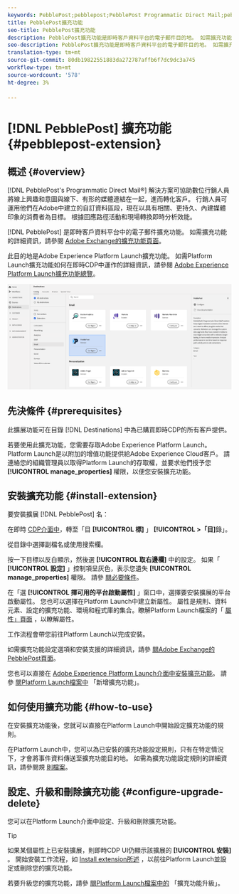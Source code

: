 ```yaml
---
keywords: PebblePost;pebblepost;PebblePost Programmatic Direct Mail;pebblepost programmatic direct mail
title: PebblePost擴充功能
seo-title: PebblePost擴充功能
description: PebblePost擴充功能是即時客戶資料平台的電子郵件目的地。 如需擴充功能的詳細資訊，請參閱Adobe Exchange的擴充功能頁面。
seo-description: PebblePost擴充功能是即時客戶資料平台的電子郵件目的地。 如需擴充功能的詳細資訊，請參閱Adobe Exchange的擴充功能頁面。
translation-type: tm+mt
source-git-commit: 80db19822551883da272787affb6f7dc9dc3a745
workflow-type: tm+mt
source-wordcount: '578'
ht-degree: 3%

---
```



# [!DNL PebblePost] 擴充功能 {#pebblepost-extension}

## 概述 {#overview}

[!DNL PebblePost's Programmatic Direct Mail®] 解決方案可協助數位行銷人員將線上興趣和意圖與線下、有形的媒體連結在一起，進而轉化客戶。 行銷人員可運用他們在Adobe中建立的自訂資料區段，現在以具有相關、更持久、內建媒體印象的消費者為目標。 根據回應路徑活動和現場轉換即時分析效能。

[!DNL PebblePost] 是即時客戶資料平台中的電子郵件擴充功能。 如需擴充功能的詳細資訊，請參閱 [Adobe Exchange的擴充功能頁面](https://exchange.adobe.com/experiencecloud.details.100315.programmatic-direct-mail.html)。

此目的地是Adobe Experience Platform Launch擴充功能。 如需Platform Launch擴充功能如何在即時CDP中運作的詳細資訊，請參閱 [Adobe Experience Platform Launch擴充功能總覽](../launch-extensions/overview.md)。

![PebblePost Extension](../../assets/catalog/email/pebblepost/catalog.png)

## 先決條件 {#prerequisites}

此擴展功能可在目錄 [!DNL Destinations] 中為已購買即時CDP的所有客戶提供。

若要使用此擴充功能，您需要存取Adobe Experience Platform Launch。 Platform Launch是以附加的增值功能提供給Adobe Experience Cloud客戶。 請連絡您的組織管理員以取得Platform Launch的存取權，並要求他們授予您 **[!UICONTROL manage_properties]** 權限，以便您安裝擴充功能。

## 安裝擴充功能 {#install-extension}

要安裝擴展 [!DNL PebblePost] 名：

在即時 [CDP介面中](http://platform.adobe.com/)，轉至「目 **[!UICONTROL 標]** 」 **[!UICONTROL >「目]**&#x200B;錄」。

從目錄中選擇副檔名或使用搜索欄。

按一下目標以反白顯示，然後選 **[!UICONTROL 取右邊欄]** 中的設定。 如果「 **[!UICONTROL 設定]** 」控制項呈灰色，表示您遺失 **[!UICONTROL manage_properties]** 權限。 請參 [閱必要條件](#prerequisites)。

在「選 **[!UICONTROL 擇可用的平台啟動屬性]** 」窗口中，選擇要安裝擴展的平台啟動屬性。 您也可以選擇在Platform Launch中建立新屬性。 屬性是規則、資料元素、設定的擴充功能、環境和程式庫的集合。瞭解Platform Launch檔案的「 [屬性」頁面](https://experienceleague.adobe.com/docs/launch/using/reference/admin/companies-and-properties.html#properties-page) ，以瞭解屬性。

工作流程會帶您前往Platform Launch以完成安裝。

如需擴充功能設定選項和安裝支援的詳細資訊，請參 [閱Adobe Exchange的PebblePost頁面](https://exchange.adobe.com/experiencecloud.details.100315.programmatic-direct-mail.html)。

您也可以直接在 [Adobe Experience Platform Launch介面中安裝擴充功能](https://launch.adobe.com/)。 請參 [閱Platform Launch檔案中](https://experienceleague.adobe.com/docs/launch/using/reference/manage-resources/extensions/overview.html?lang=en#add-a-new-extension) 「新增擴充功能」。

## 如何使用擴充功能 {#how-to-use}

在安裝擴充功能後，您就可以直接在Platform Launch中開始設定擴充功能的規則。

在Platform Launch中，您可以為已安裝的擴充功能設定規則，只有在特定情況下，才會將事件資料傳送至擴充功能目的地。 如需為擴充功能設定規則的詳細資訊，請參閱規 [則檔案](https://experienceleague.adobe.com/docs/launch/using/reference/manage-resources/rules.html)。

## 設定、升級和刪除擴充功能 {#configure-upgrade-delete}

您可以在Platform Launch介面中設定、升級和刪除擴充功能。

>[!TIP]
>
>如果某個屬性上已安裝擴展，則即時CDP UI仍顯示該擴展的 **[!UICONTROL 安裝]** 。 開始安裝工作流程，如 [Install extension所述](#install-extension) ，以前往Platform Launch並設定或刪除您的擴充功能。

若要升級您的擴充功能，請參 [閱Platform Launch檔案中的](https://experienceleague.adobe.com/docs/launch/using/reference/manage-resources/extensions/extension-upgrade.html) 「擴充功能升級」。
